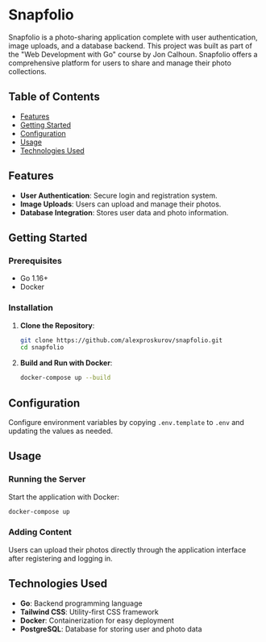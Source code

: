 
# Snapfolio

Snapfolio is a photo-sharing application complete with user authentication, image uploads, and a database backend. This project was built as part of the "Web Development with Go" course by Jon Calhoun. Snapfolio offers a comprehensive platform for users to share and manage their photo collections.

## Table of Contents

- [Features](#features)
- [Getting Started](#getting-started)
- [Configuration](#configuration)
- [Usage](#usage)
- [Technologies Used](#technologies-used)

## Features

- **User Authentication**: Secure login and registration system.
- **Image Uploads**: Users can upload and manage their photos.
- **Database Integration**: Stores user data and photo information.

## Getting Started

### Prerequisites

- Go 1.16+
- Docker

### Installation

1. **Clone the Repository**:

    ```bash
    git clone https://github.com/alexproskurov/snapfolio.git
    cd snapfolio
    ```

2. **Build and Run with Docker**:

    ```bash
    docker-compose up --build
    ```

## Configuration

Configure environment variables by copying `.env.template` to `.env` and updating the values as needed.

## Usage

### Running the Server

Start the application with Docker:

```bash
docker-compose up
```

### Adding Content

Users can upload their photos directly through the application interface after registering and logging in.

## Technologies Used

- **Go**: Backend programming language
- **Tailwind CSS**: Utility-first CSS framework
- **Docker**: Containerization for easy deployment
- **PostgreSQL**: Database for storing user and photo data
